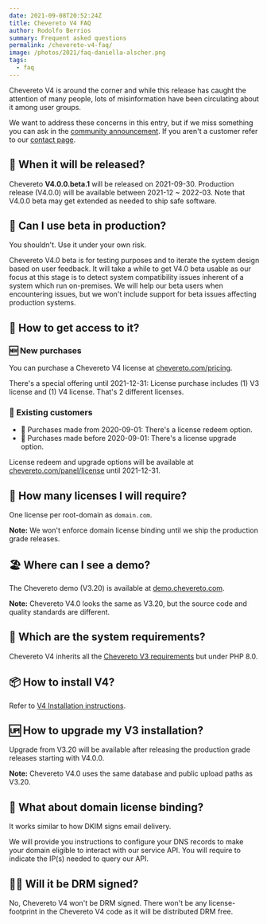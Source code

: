 ```yaml
---
date: 2021-09-08T20:52:24Z
title: Chevereto V4 FAQ
author: Rodolfo Berrios
summary: Frequent asked questions
permalink: /chevereto-v4-faq/
image: /photos/2021/faq-daniella-alscher.png
tags:
  - faq
---
```

Chevereto V4 is around the corner and while this release has caught the attention of many people, lots of misinformation have been circulating about it among user groups.

We want to address these concerns in this entry, but if we miss something you can ask in the [community announcement](https://chevereto.com/community/threads/chevereto-v4-faq.13752/). If you aren't a customer refer to our [contact page](https://chevereto.com/contact).

## 🚀 When it will be released?

Chevereto **V4.0.0.beta.1** will be released on 2021-09-30. Production release (V4.0.0) will be available between 2021-12 ~ 2022-03. Note that V4.0.0 beta may get extended as needed to ship safe software.

## 🤔 Can I use beta in production?

You shouldn't. Use it under your own risk.

Chevereto V4.0 beta is for testing purposes and to iterate the system design based on user feedback. It will take a while to get V4.0 beta usable as our focus at this stage is to detect system compatibility issues inherent of a system which run on-premises. We will help our beta users when encountering issues, but we won't include support for beta issues affecting production systems.

## 👑 How to get access to it?

### 🆕 New purchases

You can purchase a Chevereto V4 license at [chevereto.com/pricing](https://chevereto.com/pricing).

There's a special offering until 2021-12-31: License purchase includes (1) V3 license and (1) V4 license. That's 2 different licenses.

### 🤴 Existing customers

* 🎁 Purchases made from 2020-09-01: There's a license redeem option.
* 🗿 Purchases made before 2020-09-01: There's a license upgrade option.

License redeem and upgrade options will be available at [chevereto.com/panel/license](https://chevereto.com/panel/license) until 2021-12-31.

## 🤑 How many licenses I will require?

One license per root-domain as `domain.com`.

**Note:** We won't enforce domain license binding until we ship the production grade releases.

## 🏖 Where can I see a demo?

The Chevereto demo (V3.20) is available at [demo.chevereto.com](https://demo.chevereto.com).

**Note:** Chevereto V4.0 looks the same as V3.20, but the source code and quality standards are different.

## 🤖 Which are the system requirements?

Chevereto V4 inherits all the [Chevereto V3 requirements](https://v3-docs.chevereto.com/setup/server/requirements.html) but under PHP 8.0.

## 📦 How to install V4?

Refer to [V4 Installation instructions](https://v4-docs.chevereto.com/get-started/installation.html).

## 🆙 How to upgrade my V3 installation?

Upgrade from V3.20 will be available after releasing the production grade releases starting  with V4.0.0.

**Note:** Chevereto V4.0 uses the same database and public upload paths as V3.20.

## 🔗 What about domain license binding?

It works similar to how DKIM signs email delivery.

We will provide you instructions to configure your DNS records to make your domain eligible to interact with our service API. You will require to indicate the IP(s) needed to query our API.

## 🕵️‍♂️ Will it be DRM signed?

No, Chevereto V4 won't be DRM signed. There won't be any license-footprint in the Chevereto V4 code as it will be distributed DRM free.
